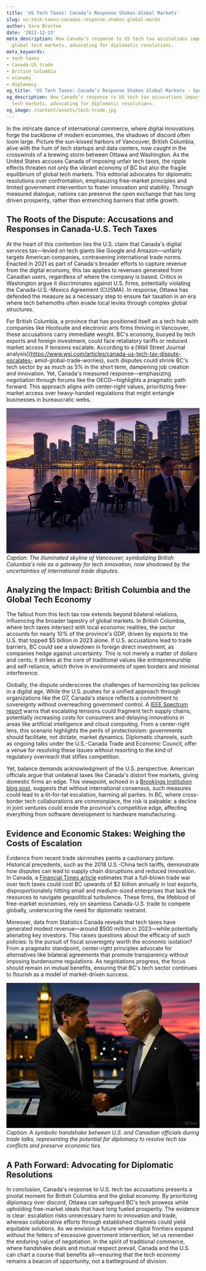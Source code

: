 ```yaml
---
title: 'US Tech Taxes: Canada’s Response Shakes Global Markets'
slug: us-tech-taxes-canadas-response-shakes-global-marke
author: Sara Brontee
date: '2022-12-13'
meta_description: How Canada’s response to US tech tax accusations impacts BC and
  global tech markets, advocating for diplomatic resolutions.
meta_keywords:
- tech taxes
- Canada-US trade
- British Columbia
- economy
- diplomacy
og_title: 'US Tech Taxes: Canada’s Response Shakes Global Markets - Spot News 24'
og_description: How Canada’s response to US tech tax accusations impacts BC and global
  tech markets, advocating for diplomatic resolutions.
og_image: /content/assets/tech-trade.jpg
---
```

<!-- $1 -->

In the intricate dance of international commerce, where digital innovations forge the backbone of modern economies, the shadows of discord often loom large. Picture the sun-kissed harbors of Vancouver, British Columbia, alive with the hum of tech startups and data centers, now caught in the crosswinds of a brewing storm between Ottawa and Washington. As the United States accuses Canada of imposing unfair tech taxes, the ripple effects threaten not only the vibrant economy of BC but also the fragile equilibrium of global tech markets. This editorial advocates for diplomatic resolutions over confrontation, emphasizing free-market principles and limited government intervention to foster innovation and stability. Through measured dialogue, nations can preserve the open exchange that has long driven prosperity, rather than entrenching barriers that stifle growth.

## The Roots of the Dispute: Accusations and Responses in Canada-U.S. Tech Taxes

At the heart of this contention lies the U.S. claim that Canada's digital services tax—levied on tech giants like Google and Amazon—unfairly targets American companies, contravening international trade norms. Enacted in 2021 as part of Canada's broader efforts to capture revenue from the digital economy, this tax applies to revenues generated from Canadian users, regardless of where the company is based. Critics in Washington argue it discriminates against U.S. firms, potentially violating the Canada-U.S.-Mexico Agreement (CUSMA). In response, Ottawa has defended the measure as a necessary step to ensure fair taxation in an era where tech behemoths often evade local levies through complex global structures.

For British Columbia, a province that has positioned itself as a tech hub with companies like Hootsuite and electronic arts firms thriving in Vancouver, these accusations carry immediate weight. BC's economy, buoyed by tech exports and foreign investment, could face retaliatory tariffs or reduced market access if tensions escalate. According to a [Wall Street Journal analysis](https://www.wsj.com/articles/canada-us-tech-tax-dispute-escalates- amid-global-trade-worries), such disputes could shrink BC's tech sector by as much as 5% in the short term, dampening job creation and innovation. Yet, Canada's measured response—emphasizing negotiation through forums like the OECD—highlights a pragmatic path forward. This approach aligns with center-right values, prioritizing free-market access over heavy-handed regulations that might entangle businesses in bureaucratic webs.

![Vancouver Tech Hub at Dusk](/content/assets/vancouver-skyline-tech-buildings.jpg)  
*Caption: The illuminated skyline of Vancouver, symbolizing British Columbia's role as a gateway for tech innovation, now shadowed by the uncertainties of international trade disputes.*

## Analyzing the Impact: British Columbia and the Global Tech Economy

The fallout from this tech tax row extends beyond bilateral relations, influencing the broader tapestry of global markets. In British Columbia, where tech taxes intersect with local economic realities, the sector accounts for nearly 10% of the province's GDP, driven by exports to the U.S. that topped $5 billion in 2023 alone. If U.S. accusations lead to trade barriers, BC could see a slowdown in foreign direct investment, as companies hedge against uncertainty. This is not merely a matter of dollars and cents; it strikes at the core of traditional values like entrepreneurship and self-reliance, which thrive in environments of open borders and minimal interference.

Globally, the dispute underscores the challenges of harmonizing tax policies in a digital age. While the U.S. pushes for a unified approach through organizations like the G7, Canada's stance reflects a commitment to sovereignty without overreaching government control. A [IEEE Spectrum report](https://spectrum.ieee.org/canada-us-tech-tax-conflict-global-implications) warns that escalating tensions could fragment tech supply chains, potentially increasing costs for consumers and delaying innovations in areas like artificial intelligence and cloud computing. From a center-right lens, this scenario highlights the perils of protectionism: governments should facilitate, not dictate, market dynamics. Diplomatic channels, such as ongoing talks under the U.S.-Canada Trade and Economic Council, offer a venue for resolving these issues without resorting to the kind of regulatory overreach that stifles competition.

Yet, balance demands acknowledgment of the U.S. perspective. American officials argue that unilateral taxes like Canada's distort free markets, giving domestic firms an edge. This viewpoint, echoed in a [Brookings Institution blog post](https://www.brookings.edu/blog/up-front/2024/01/canada-us-tech-taxes-and-the-path-to-diplomacy), suggests that without international consensus, such measures could lead to a tit-for-tat escalation, harming all parties. In BC, where cross-border tech collaborations are commonplace, the risk is palpable: a decline in joint ventures could erode the province's competitive edge, affecting everything from software development to hardware manufacturing.

## Evidence and Economic Stakes: Weighing the Costs of Escalation

Evidence from recent trade skirmishes paints a cautionary picture. Historical precedents, such as the 2018 U.S.-China tech tariffs, demonstrate how disputes can lead to supply chain disruptions and reduced innovation. In Canada, a [Financial Times article](https://www.ft.com/content/canada-us-trade-tech-taxes-economic-impact) estimates that a full-blown trade war over tech taxes could cost BC upwards of $2 billion annually in lost exports, disproportionately hitting small and medium-sized enterprises that lack the resources to navigate geopolitical turbulence. These firms, the lifeblood of free-market economies, rely on seamless Canada-U.S. trade to compete globally, underscoring the need for diplomatic restraint.

Moreover, data from Statistics Canada reveals that tech taxes have generated modest revenue—around $500 million in 2023—while potentially alienating key investors. This raises questions about the efficacy of such policies: Is the pursuit of fiscal sovereignty worth the economic isolation? From a pragmatic standpoint, center-right principles advocate for alternatives like bilateral agreements that promote transparency without imposing burdensome regulations. As negotiations progress, the focus should remain on mutual benefits, ensuring that BC's tech sector continues to flourish as a model of market-driven success.

![Diplomatic Handshake in Ottawa](/content/assets/us-canada-tech-diplomacy-meeting.jpg)  
*Caption: A symbolic handshake between U.S. and Canadian officials during trade talks, representing the potential for diplomacy to resolve tech tax conflicts and preserve economic ties.*

## A Path Forward: Advocating for Diplomatic Resolutions

In conclusion, Canada's response to U.S. tech tax accusations presents a pivotal moment for British Columbia and the global economy. By prioritizing diplomacy over discord, Ottawa can safeguard BC's tech prowess while upholding free-market ideals that have long fueled prosperity. The evidence is clear: escalation risks unnecessary harm to innovation and trade, whereas collaborative efforts through established channels could yield equitable solutions. As we envision a future where digital frontiers expand without the fetters of excessive government intervention, let us remember the enduring value of negotiation. In the spirit of traditional commerce, where handshake deals and mutual respect prevail, Canada and the U.S. can chart a course that benefits all—ensuring that the tech economy remains a beacon of opportunity, not a battleground of division.